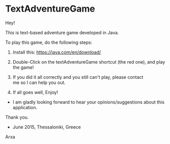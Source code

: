 # TextAdventureGame
Hey!

This is text-based adventure game developed in Java.

To play this game, do the following steps:

1. Install this:  https://java.com/en/download/

3. Double-Click on the textAdventureGame shortcut (the red one), and play the game!

2. If you did it all correctly and you still can't play, please contact 	
   me so I can help you out.

3. If all goes well, Enjoy! 

- I am gladly looking forward to hear your opinions/suggestions about this application.

Thank you.

- June 2015, Thessaloniki, Greece

Arxa
